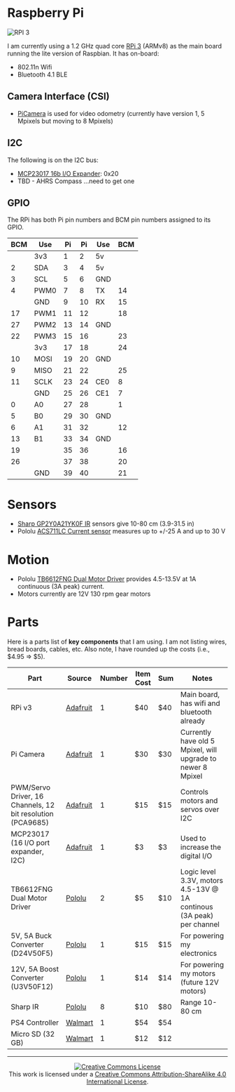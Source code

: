 # Raspberry Pi

![RPI 3](https://www.raspberrypi.org/wp-content/uploads/2016/02/Pi_3_Model_B.png)

I am currently using a 1.2 GHz quad core [RPi 3](https://www.adafruit.com/products/3055) (ARMv8) as the main board running the lite version of Raspbian. It has on-board:

* 802.11n Wifi
* Bluetooth 4.1 BLE

## Camera Interface (CSI)

* [PiCamera](https://www.adafruit.com/products/3099) is used for video odometry (currently have version 1, 5 Mpixels but moving to 8 Mpixels)

## I2C

The following is on the I2C bus:

* [MCP23017 16b I/O Expander](https://www.adafruit.com/products/732): 0x20
* TBD - AHRS Compass ...need to get one

## GPIO

The RPi has both Pi pin numbers and BCM pin numbers assigned to its GPIO.

|BCM| Use  | Pi | Pi | Use |BCM|
|---|------|----|----|-----|---|
|   | 3v3  |  1 |  2 | 5v  |   |
| 2 | SDA  |  3 |  4 | 5v  |   |
| 3 | SCL  |  5 |  6 | GND |   |
| 4 | PWM0 |  7 |  8 | TX  | 14|
|   | GND  |  9 | 10 | RX  | 15|
| 17| PWM1 | 11 | 12 |     | 18|
| 27| PWM2 | 13 | 14 | GND |   |
| 22| PWM3 | 15 | 16 |     | 23|
|   | 3v3  | 17 | 18 |     | 24|
| 10| MOSI | 19 | 20 | GND |   |
|  9| MISO | 21 | 22 |     | 25|
| 11| SCLK | 23 | 24 | CE0 |  8|
|   | GND  | 25 | 26 | CE1 |  7|
|  0| A0   | 27 | 28 |     |  1|
|  5| B0   | 29 | 30 | GND |   |
|  6| A1   | 31 | 32 |     | 12|
| 13| B1   | 33 | 34 | GND |   |
| 19|      | 35 | 36 |     | 16|
| 26|      | 37 | 38 |     | 20|
|   | GND  | 39 | 40 |     | 21|


# Sensors

* [Sharp GP2Y0A21YK0F IR](https://www.adafruit.com/products/164) sensors give 10-80 cm (3.9-31.5 in)
* Pololu [ACS711LC Current sensor](https://www.pololu.com/product/2198) measures up to +/-25 A and up to 30 V

# Motion

* Pololu [TB6612FNG Dual Motor Driver](https://www.pololu.com/product/713) provides 4.5-13.5V at 1A continuous (3A peak) current.
* Motors currently are 12V 130 rpm gear motors

# Parts

Here is a parts list of **key components** that I am using. I am not listing wires, bread boards, cables, etc. Also note, I have rounded up the costs (i.e., $4.95 => $5).

| Part | Source | Number | Item Cost | Sum | Notes |
| ---  | ---    | ---    | ---       | --- | ---   |
| RPi v3    | [Adafruit](https://www.adafruit.com) | 1 | $40 | $40 | Main board, has wifi and bluetooth already |
| Pi Camera | [Adafruit](https://www.adafruit.com) | 1 | $30 | $30 | Currently have old 5 Mpixel, will upgrade to newer 8 Mpixel |
| PWM/Servo Driver, 16 Channels, 12 bit resolution (PCA9685) | [Adafruit](https://www.adafruit.com) | 1 | $15 | $15 | Controls motors and servos over I2C |
| MCP23017 (16 I/O port expander, I2C) | [Adafruit](https://www.adafruit.com) | 1 | $3 | $3 | Used to increase the digital I/O |
| TB6612FNG Dual Motor Driver | [Pololu](https://www.pololu.com/product/713) | 2 | $5 | $10 | Logic level 3.3V, motors 4.5-13V @ 1A continous (3A peak) per channel |
| 5V, 5A Buck Converter (D24V50F5)  | [Pololu](https://www.pololu.com) | 1 | $15 | $15 | For powering my electronics |
| 12V, 5A Boost Converter (U3V50F12) | [Pololu](https://www.pololu.com) | 1 | $14 | $14 | For powering my motors (future 12V motors) |
| Sharp IR | [Pololu](https://www.pololu.com) | 8 | $10 | $80 | Range 10-80 cm |
| PS4 Controller   | [Walmart](http://www.walmart.com) | 1 | $54 | $54 | |
| Micro SD (32 GB) | [Walmart](http://www.walmart.com) | 1 | $12 | $12 | |


---

<p align="center">
	<a rel="license" href="http://creativecommons.org/licenses/by-sa/4.0/">
		<img alt="Creative Commons License"  src="https://i.creativecommons.org/l/by-sa/4.0/88x31.png" />
	</a>
	<br />This work is licensed under a <a rel="license" href="http://creativecommons.org/licenses/by-sa/4.0/">Creative Commons Attribution-ShareAlike 4.0 International License</a>.
</p>
